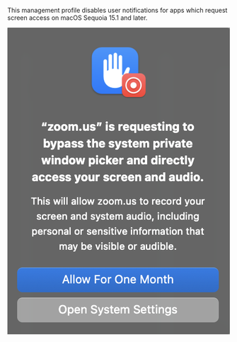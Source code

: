 This management profile disables user notifications for apps which request screen access on macOS Sequoia 15.1 and later.

![](readme_images/DisableScreenAccessRequestUserNotifications.png)